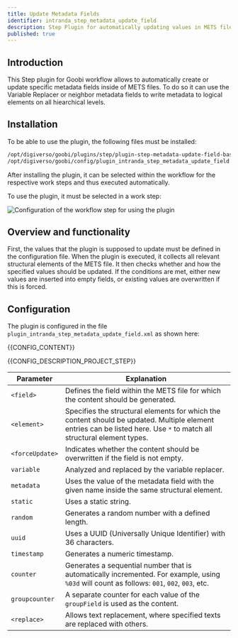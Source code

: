 ```yaml
---
title: Update Metadata Fields
identifier: intranda_step_metadata_update_field
description: Step Plugin for automatically updating values in METS files
published: true
---
```


## Introduction
This Step plugin for Goobi workflow allows to automatically create or update specific metadata fields inside of METS files. To do so it can use the Variable Replacer or neighbor metadata fields to write metadata to logical elements on all hiearchical levels.

## Installation
To be able to use the plugin, the following files must be installed:

```bash
/opt/digiverso/goobi/plugins/step/plugin-step-metadata-update-field-base.jar
/opt/digiverso/goobi/config/plugin_intranda_step_metadata_update_field.xml
```

After installing the plugin, it can be selected within the workflow for the respective work steps and thus executed automatically.

To use the plugin, it must be selected in a work step:

![Configuration of the workflow step for using the plugin](screen1_en.png)


## Overview and functionality
First, the values that the plugin is supposed to update must be defined in the configuration file. When the plugin is executed, it collects all relevant structural elements of the METS file. It then checks whether and how the specified values should be updated. If the conditions are met, either new values are inserted into empty fields, or existing values are overwritten if this is forced.


## Configuration
The plugin is configured in the file `plugin_intranda_step_metadata_update_field.xml` as shown here:

{{CONFIG_CONTENT}}

{{CONFIG_DESCRIPTION_PROJECT_STEP}}

Parameter               | Explanation
------------------------|------------------------------------
`<field>`      | Defines the field within the METS file for which the content should be generated. |
`<element>`    | Specifies the structural elements for which the content should be updated. Multiple element entries can be listed here. Use `*` to match all structural element types. |
`<forceUpdate>`| Indicates whether the content should be overwritten if the field is not empty. |
`variable`     | Analyzed and replaced by the variable replacer. |
`metadata`     | Uses the value of the metadata field with the given name inside the same structural element. |
`static`       | Uses a static string. |
`random`       | Generates a random number with a defined length. |
`uuid`         | Uses a UUID (Universally Unique Identifier) with 36 characters. |
`timestamp`    | Generates a numeric timestamp. |
`counter`      | Generates a sequential number that is automatically incremented. For example, using `%03d` will count as follows: `001`, `002`, `003`, etc. |
`groupcounter` | A separate counter for each value of the `groupField` is used as the content.  |
`<replace>`    | Allows text replacement, where specified texts are replaced with others. |